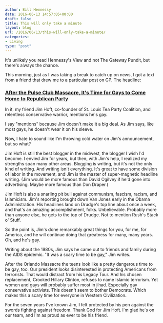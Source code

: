 ```yaml
---
author: Bill Hennessy
date: 2016-06-13 14:57:05+00:00
draft: false
title: This will only take a minute
layout: blog
url: /2016/06/13/this-will-only-take-a-minute/
categories:
- Living
type: "post"
---
```


It's unlikely you read Hennessy's View and not The Gateway Pundit, but there's always the chance.

This morning, just as I was taking a break to catch up on news, I got a text from a friend that drew me to a particular post on GP. The headline:[ ](https://www.thegatewaypundit.com/2016/06/pulse-club-massacre-time-gays-come-back-home-republican-party/)



### [After the Pulse Club Massacre, It's Time for Gays to Come Home to Republican Party](https://www.thegatewaypundit.com/2016/06/pulse-club-massacre-time-gays-come-back-home-republican-party/)



In it, my friend Jim Hoft, co-founder of St. Louis Tea Party Coalition, and relentless conservative warrior, mentions he's gay.

I say "mentions" because Jim doesn't make it a big deal. As Jim says, like most gays, he doesn't wear it on his sleeve.

Now, I hate to sound like I'm throwing cold water on Jim's announcement, but so what?

Jim Hoft is still the best blogger in the midwest, the blogger I wish I'd become. I envied Jim for years, but then, with Jim's help, I realized my strengths span many other areas. Blogging is writing, but it's not the only kind of writing. And writing isn't everything. It's great to have some division of labor in the movement, and Jim is the master of super-magnetic headline writing. (Jim would be more famous than David Ogilvey if he'd gone into advertising. Maybe more famous than Don Draper.)

Jim Hoft is also a snarling pit bull against communism, fascism, racism, and Islamicism. Jim's reporting brought down Van Jones early in the Obama Administration. His headlines land on Drudge's top line about once a week, and that's an amazing accomplishment, folks. Unbelievable. Probably more than anyone else, he gets to the top of Drudge. Not to mention Rush's Stack o' Stuff.

So the point is, Jim's done remarkably great things for you, for me, for America, and he will continue doing that greatness for many, many years. Oh, and he's gay.

Writing about the 1980s, Jim says he came out to friends and family during the AIDS epidemic. "It was a scary time to be gay," Jim writes.

After the Orlando Massacre the teens look like a pretty dangerous time to be gay, too. Our president looks disinterested in protecting Americans from terrorists. That would distract from his Legacy Tour. And his chosen replacement, Crooked Hillary Clinton, refuses to name Islamic terrorism. Yet women and gays will probably suffer most in jihad. Especially gay conservative activists. This doesn't seem to bother Democrats. Which makes this a scary time for everyone in Western Civilization.

For the seven years I've known Jim, I felt protected by his pen against the swords fighting against freedom. Thank God for Jim Hoft. I'm glad he's on our team, and I'm as proud as ever to be his friend.
